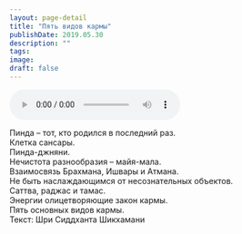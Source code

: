 ```yaml
---
layout: page-detail
title: "Пять видов кармы"
publishDate: 2019.05.30
description: ""
tags:
image:
draft: false
---
```


<audio title="2019.05.30 - Пять видов кармы.mp3" src="https://filer-api.advayta.org/v1.0/public/files/74844" controls=""></audio>

 Пинда – тот, кто родился в последний раз.   
Клетка сансары.  
Пинда-джняни.  
Нечистота разнообразия – майя-мала.  
Взаимосвязь Брахмана, Ишвары и Атмана.  
Не быть наслаждающимся от несознательных объектов.  
Саттва, раджас и тамас.  
Энергии олицетворяющие закон кармы.  
Пять основных видов кармы.  
Текст: Шри Сиддханта Шикхамани 

  
